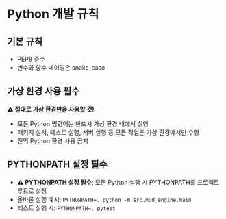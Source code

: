 # Python 개발 규칙

## 기본 규칙
- PEP8 준수
- 변수와 함수 네이밍은 snake_case

## 가상 환경 사용 필수
**⚠️ 절대로 가상 환경만을 사용할 것!**
- 모든 Python 명령어는 반드시 가상 환경 내에서 실행
- 패키지 설치, 테스트 실행, 서버 실행 등 모든 작업은 가상 환경에서만 수행
- 전역 Python 환경 사용 금지

## PYTHONPATH 설정 필수
- **⚠️ PYTHONPATH 설정 필수**: 모든 Python 실행 시 PYTHONPATH를 프로젝트 루트로 설정
- 올바른 실행 예시: `PYTHONPATH=. python -m src.mud_engine.main`
- 테스트 실행 시: `PYTHONPATH=. pytest`

